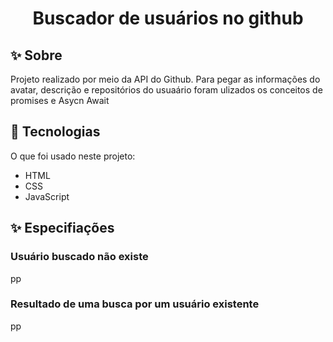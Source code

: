 <h1 align="center"> Buscador de usuários no github</h1>

## :sparkles: Sobre ##
Projeto realizado por meio da API do Github. Para pegar as informações do avatar, descrição e repositórios do usuaário foram ulizados os conceitos de promises e Asycn Await

## :rocket: Tecnologias ##

O que foi usado neste projeto:

- HTML
- CSS
- JavaScript

## :sparkles: Especifiações ##

<h3>Usuário buscado não existe</h3>

pp

<h3>Resultado de uma busca por um usuário existente</h3>

pp
